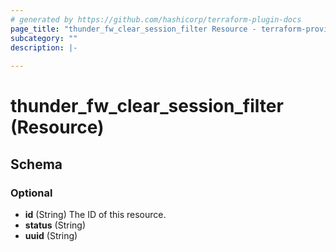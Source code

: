 ```yaml
---
# generated by https://github.com/hashicorp/terraform-plugin-docs
page_title: "thunder_fw_clear_session_filter Resource - terraform-provider-thunder"
subcategory: ""
description: |-
  
---
```


# thunder_fw_clear_session_filter (Resource)





<!-- schema generated by tfplugindocs -->
## Schema

### Optional

- **id** (String) The ID of this resource.
- **status** (String)
- **uuid** (String)


